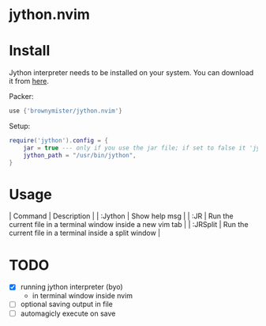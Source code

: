 # jython.nvim

# Install

Jython interpreter needs to be installed on your system. You can download it from [here](https://www.jython.org/download).

Packer:

```lua
use {'brownymister/jython.nvim'}
```

Setup:

```lua
require('jython').config = {
    jar = true --- only if you use the jar file; if set to false it 'jyothn_path' will be handled as an executable
    jython_path = "/usr/bin/jython",
}
```

# Usage

| Command | Description |
| :Jython | Show help msg |
| :JR | Run the current file in a terminal window inside a new vim tab |
| :JRSplit | Run the current file in a terminal inside a split window |

# TODO

- [x] running jython interpreter (byo)
  - in terminal window inside nvim
- [ ] optional saving output in file
- [ ] automagicly execute on save
